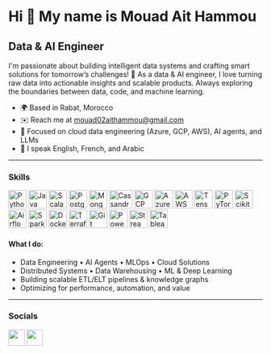 # Hi 👋 My name is Mouad Ait Hammou

## Data & AI Engineer

I'm passionate about building intelligent data systems and crafting smart solutions for tomorrow’s challenges! 🚀 As a data & AI engineer, I love turning raw data into actionable insights and scalable products. Always exploring the boundaries between data, code, and machine learning.

* 🌍  Based in Rabat, Morocco
* ✉️  Reach me at [mouad02aithammou@gmail.com](mailto:mouad02aithammou@gmail.com)
* 🧠  Focused on cloud data engineering (Azure, GCP, AWS), AI agents, and LLMs
* 💬  I speak English, French, and Arabic

---

### Skills

<p align="left">
<a href="https://www.python.org/" target="_blank" rel="noreferrer"><img src="https://raw.githubusercontent.com/danielcranney/readme-generator/main/public/icons/skills/python-colored.svg" width="36" height="36" alt="Python" /></a>
<a href="https://www.java.com/" target="_blank" rel="noreferrer"><img src="https://raw.githubusercontent.com/danielcranney/readme-generator/main/public/icons/skills/java-colored.svg" width="36" height="36" alt="Java" /></a>
<a href="https://www.scala-lang.org/" target="_blank" rel="noreferrer"><img src="https://www.svgrepo.com/show/354442/scala.svg" width="36" height="36" alt="Scala" /></a>
<a href="https://www.postgresql.org/" target="_blank" rel="noreferrer"><img src="https://raw.githubusercontent.com/danielcranney/readme-generator/main/public/icons/skills/postgresql-colored.svg" width="36" height="36" alt="PostgreSQL" /></a>
<a href="https://www.mongodb.com/" target="_blank" rel="noreferrer"><img src="https://www.svgrepo.com/show/331488/mongodb.svg" width="36" height="36" alt="MongoDB" /></a>
<a href="https://cassandra.apache.org/" target="_blank" rel="noreferrer"><img src="https://upload.wikimedia.org/wikipedia/commons/5/5e/Cassandra_logo.svg" width="46" height="36" alt="Cassandra" /></a>
<a href="https://cloud.google.com/" target="_blank" rel="noreferrer"><img src="https://www.vectorlogo.zone/logos/google_cloud/google_cloud-icon.svg" width="36" height="36" alt="GCP" /></a>
<a href="https://azure.microsoft.com/" target="_blank" rel="noreferrer"><img src="https://www.vectorlogo.zone/logos/microsoft_azure/microsoft_azure-icon.svg" width="36" height="36" alt="Azure" /></a>
<a href="https://aws.amazon.com/" target="_blank" rel="noreferrer"><img src="https://www.vectorlogo.zone/logos/amazon_aws/amazon_aws-icon.svg" width="36" height="36" alt="AWS" /></a>
<a href="https://www.tensorflow.org/" target="_blank" rel="noreferrer"><img src="https://raw.githubusercontent.com/danielcranney/readme-generator/main/public/icons/skills/tensorflow-colored.svg" width="36" height="36" alt="TensorFlow" /></a>
<a href="https://pytorch.org/" target="_blank" rel="noreferrer"><img src="https://www.vectorlogo.zone/logos/pytorch/pytorch-icon.svg" width="36" height="36" alt="PyTorch" /></a>
<a href="https://scikit-learn.org/" target="_blank" rel="noreferrer"><img src="https://www.vectorlogo.zone/logos/scikit_learn/scikit_learn-icon.svg" width="36" height="36" alt="Scikit-learn" /></a>
<a href="https://airflow.apache.org/" target="_blank" rel="noreferrer"><img src="https://icon.icepanel.io/Technology/svg/Apache-Airflow.svg" width="36" height="36" alt="Airflow" /></a>
<a href="https://spark.apache.org/" target="_blank" rel="noreferrer"><img src="https://www.vectorlogo.zone/logos/apache_spark/apache_spark-icon.svg" width="36" height="36" alt="Spark" /></a>
<a href="https://www.docker.com/" target="_blank" rel="noreferrer"><img src="https://www.svgrepo.com/show/303231/docker-logo.svg" width="36" height="36" alt="Docker" /></a>
<a href="https://www.terraform.io/" target="_blank" rel="noreferrer"><img src="https://www.vectorlogo.zone/logos/hashicorp_terraform/hashicorp_terraform-icon.svg" width="36" height="36" alt="Terraform" /></a>
<a href="https://git-scm.com/" target="_blank" rel="noreferrer"><img src="https://www.vectorlogo.zone/logos/git-scm/git-scm-icon.svg" width="36" height="36" alt="Git" /></a>
<a href="https://powerbi.microsoft.com/" target="_blank" rel="noreferrer"><img src="https://www.vectorlogo.zone/logos/microsoft_powerbi/microsoft_powerbi-icon.svg" width="36" height="36" alt="PowerBI" /></a>
<a href="https://streamlit.io/" target="_blank" rel="noreferrer"><img src="https://streamlit.io/images/brand/streamlit-logo-secondary-colormark-darktext.png" width="36" height="36" alt="Streamlit" /></a>
<a href="https://www.tableau.com/" target="_blank" rel="noreferrer"><img src="https://www.vectorlogo.zone/logos/tableau/tableau-icon.svg" width="36" height="36" alt="Tableau" /></a>
</p>

#### What I do:

* Data Engineering • AI Agents • MLOps • Cloud Solutions
* Distributed Systems • Data Warehousing • ML & Deep Learning
* Building scalable ETL/ELT pipelines & knowledge graphs
* Optimizing for performance, automation, and value

---

### Socials

<p align="left">
<a href="https://github.com/feevemouad" target="_blank" rel="noreferrer"><img src="https://raw.githubusercontent.com/danielcranney/readme-generator/main/public/icons/socials/github.svg" width="32" height="32" /></a>
<a href="https://www.linkedin.com/in/mouad-ait-hammou/" target="_blank" rel="noreferrer"><img src="https://raw.githubusercontent.com/danielcranney/readme-generator/main/public/icons/socials/linkedin.svg" width="32" height="32" /></a>
</p>
